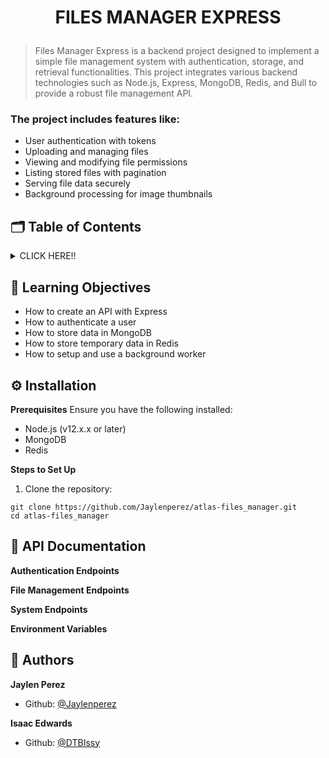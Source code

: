 # <p align="center">FILES MANAGER EXPRESS</p>
> Files Manager Express is a backend project designed to implement a simple file management system with authentication, storage, and retrieval functionalities. This project integrates various backend technologies such as Node.js, Express, MongoDB, Redis, and Bull to provide a robust file management API.

### The project includes features like:

* User authentication with tokens
* Uploading and managing files
* Viewing and modifying file permissions
* Listing stored files with pagination
* Serving file data securely
* Background processing for image thumbnails

## :card_index_dividers: Table of Contents
<details>
        <summary>
        CLICK HERE!!
        </summary>
        :brain: <a href="#learning objective">Learning Objectives</a>
        <br>
        :gear: <a href="#installation">Installation</a>
        <br>
        :robot: <a href="#documentation">API Documentation</a>
        <br>
        :bust_in_silhouette: <a href="#authors">Authors</a>
</details>

## :brain: <span id="learning objective">Learning Objectives</span>

* How to create an API with Express
* How to authenticate a user
* How to store data in MongoDB
* How to store temporary data in Redis
* How to setup and use a background worker

## :gear: <span id="installation">Installation</span>

**Prerequisites**
Ensure you have the following installed:

* Node.js (v12.x.x or later)
* MongoDB
* Redis

**Steps to Set Up**
1. Clone the repository:
```{r}
git clone https://github.com/Jaylenperez/atlas-files_manager.git
cd atlas-files_manager
```

## :robot: <span id="documentation">API Documentation</span>

**Authentication Endpoints**

**File Management Endpoints**

**System Endpoints**

**Environment Variables**

## :bust_in_silhouette: <span id="authors">Authors</span>

**Jaylen Perez**
- Github: [@Jaylenperez](https://github.com/Jaylenperez)

**Isaac Edwards**
- Github: [@DTBIssy](https://github.com/DTBIssy)